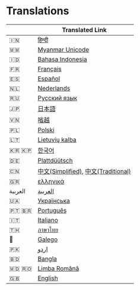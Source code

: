 # Translations

|  | Translated Link |
| --- | --- |
| 🇮🇳 | [हिन्दी ](translations/README.hi.md) |
| 🇲🇲 | [Myanmar Unicode](translations/README.mm_unicode.md) |
| 🇮🇩 | [Bahasa Indonesia](translations/README.id.md) |
| 🇫🇷 | [Français](translations/README.fr.md) |
| 🇪🇸 | [Español](translations/README.es.md) |
| 🇳🇱 | [Nederlands](translations/README.nl.md) |
| 🇷🇺 | [Русский язык](translations/README.ru.md) |
| 🇯🇵 | [日本語](translations/README.ja.md) |
| 🇻🇳 | [㗂越](translations/README.vn.md) |
| 🇵🇱 | [Polski](translations/README.pl.md) |
| 🇱🇹 | [Lietuvių kalba](translations/README.lt.md) |
| 🇰🇷 🇰🇵 | [한국어](translations/README.ko.md) |
| 🇩🇪  | [Plattdüütsch](translations/README.de.md) |
| 🇨🇳 | [中文(Simplified)](translations/README.chs.md), [中文(Traditional)](translations/README.cht.md) |
| 🇬🇷 | [ελληνικά](translations/README.gr.md) |
| العربية | [العربية](translations/README.ar.md) |
| 🇺🇦 | [Українська](translations/README.ua.md) |
| 🇵🇹 🇧🇷 | [Português](translations/README.pt_br.md) |
| 🇮🇹 | [Italiano](translations/README.it.md)
| 🇹🇭 | [ภาษาไทย](translations/README.th.md) |
| 🏴󠁥󠁳󠁧󠁡󠁿 | [Galego](translations/README.gl.md) |
| 🇵🇰 | [اردو](translations/README.ur.md) |
| :bangladesh:| [Bangla](translations/README.bn.md) |
| :moldova: :romania: | [Limba Română](translations/README.ro.md)|
| :uk: | [English](README.md) |
